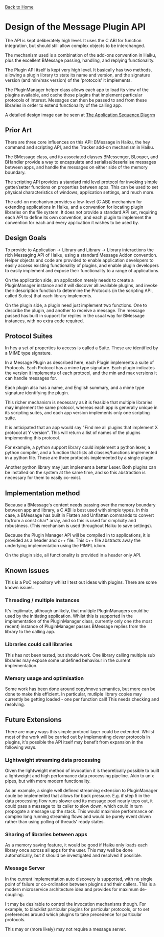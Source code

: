[Back to Home](../README.md)
# Design of the Message Plugin API

The API is kept deliberately high level. It uses the C ABI for function
integration, but should still allow complex objects to be interchanged.

The mechanism used is a combination of the add-ons convention in Haiku,
plus the excellent BMessage passing, handling, and replying functionality.

The Plugin API itself is kept very high level. It basically has two methods,
allowing a plugin library to state its name and version, and the signature
version (and min/max version) of the 'protocols' it implements.

The PluginManager helper class allows each app to load its view of the plugins
available, and cache those plugins that implement particular protocols of
interest. Messages can then be passed to and from these libraries in order
to extend functionality of the calling app.

A detailed design image can be seen at [The Application Sequence Diagrm](DeveloperDocs/ApplicationPluginSequenceView.png)

## Prior Art

There are three core influences on this API: BMessage in Haiku, the hey command and scripting API, and the Tracker add-on mechanism in Haiku.

The BMessage class, and its associated classes BMessenger, BLooper, and BHandler provide a way to encapsulate and serialise/deserialise messages between apps, and handle the messages on either side of the memory boundary.

The scripting API provides a standard mid level protocol for invoking simple getter/setter functions on properties between apps. This can be used to set physical characteristics of windows, application settings, and much more.

The add-on mechanism provides a low-level (C ABI) mechanism for extending applications in Haiku, and a convention for locating plugin libraries on the file system. It does not provide a standard API set, requiring each API to define its
own convention, and each plugin to implement the convention for each and every application it wishes to be used by.

## Design Goals

To provide to Application -> Library and Library -> Library interactions the rich Messaging API of Haiku, using a standard Message Addon convention. Helper objects and code are provided to enable application developers to easily access existing functionality of plugins, and enable plugin developers to easily implement and expose their functionality to a range of applications.

On the application side, an application merely needs to create a PluginManager instance and it will discover all available plugins, and invoke their description function to determine the Protocols (in the scripting API, called Suites) that each library implements.

On the plugin side, a plugin need just implement two functions. One to describe the plugin, and another to receive a message. The message passed has built in support for replies in the usual way for BMessage instances, with no extra code required.

## Protocol Suites

In hey a set of properties to access is called a Suite. These are identified by a MIME type signature.

In a Message Plugin as described here, each Plugin implements a suite of Protocols. Each Protocol has a mime type signature. Each plugin indicates the version it implements of each protocol, and the min and max versions it can handle messages for.

Each plugin also has a name, and English summary, and a mime type signature identifying the plugin.

This richer mechanism is necessary as it is feasible that multiple libraries may implement the same protocol, whereas each app is generally unique in its scripting suites, and each app version implements only one scripting suite.

It is anticipated that an app would say "Find me all plugins that implement X protocol at Y version". This will return a list of names of the plugins implementing this protocol.

For example, a python support library could implement a python lexer, a python compiler, and a function that lists all classes/functions implemented in a python file. These are three protocols implemented by a single plugin.

Another python library may just implement a better Lexer. Both plugins can be installed on the system at the same time, and so this abstraction is necessary for them to easily co-exist.


## Implementation method

Because a BMessage's content needs passing over the memory boundary between app and library, a C ABI is best used with simple types. In this case, a BMessage has built in Flatten and Unflatten commands to convert to/from a const char* array, and so this is used for simplicity and robustness. (This mechanism is used throughout Haiku to save settings).

Because the Plugin Manager API will be compiled in to applications, it is provided as a header and c++ file. This c++ file abstracts away the underlying implementation using the PIMPL idiom.

On the plugin side, all functionality is provided in a header only API.



## Known issues

This is a PoC repository whilst I test out ideas with plugins. There are some known issues.

### Threading / multiple instances

It's legitimate, although unlikely, that multiple PluginManagers could be used by the initiating application. Whilst this is supported in the implementation of the PluginManager class, currently only one (the most recent) instance of PluginManager passes BMessage replies from the library to the calling app. 

### Libraries could call libraries

This has not been tested, but should work. One library calling multiple sub libraries may expose some undefined behaviour in the current implementation.

### Memory usage and optimisation

Some work has been done around copy/move semantics, but more can be done to make this efficient. In particular, mutliple library copies may currently be getting loaded - one per function call! This needs checking and resolving.

## Future Extensions

There are many ways this simple protocol layer could be extended. Whilst most of the work will be carried out by implementing clever protocols in plugins, it's possible the API itself may benefit from expansion in the following ways.

### Lightweight streaming data processing

Given the lightweight method of invocation it is theoretically possible to built a lightweight and high performance data processing pipeline. Akin to unix pipes, but with more modern functionality.

As an example, a single well defined streaming extension to PluginManager coule be implemented that allows for back pressure. E.g. if step 5 in the data processing flow runs slower and its message pool nearly tops out, it could pass a message to its caller to slow down, which could in turn propogate a message up the stack. This would maximise performance on complex long running streaming flows and would be purely event driven rather than using polling of threads' ready states.

### Sharing of libraries between apps

As a memory saving feature, it would be good if Haiku only loads each library once across all apps for the user. This may well be done automatically, but it should be investigated and resolved if possible.

### Message Server

In the current implementation auto discovery is supported, with no single point of failure or co-ordination between plugins and their callers. This is a modern microservice architecture idea and provides for maximum de-coupling.

I t may be desirable to control the invocation mechanisms though. For example, to blacklist particular plugins for particular protocols, or to set preferences around which plugins to take precedence for particular protocols.

This may or (more likely) may not require a message server.
